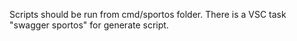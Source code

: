 Scripts should be run from cmd/sportos folder.
There is a VSC task "swagger sportos" for generate script.